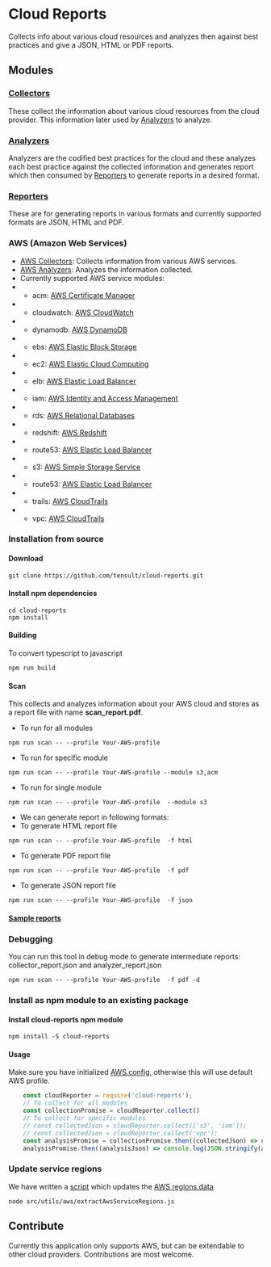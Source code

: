 # Cloud Reports
Collects info about various cloud resources and analyzes then against best practices and give a JSON, HTML or PDF reports.

## Modules
### [Collectors](https://github.com/tensult/cloud-reports/tree/master/src/collectors)
These collect the information about various cloud resources from the cloud provider. This information later used by [Analyzers](https://github.com/tensult/cloud-reports/tree/master/src/analyzers) to analyze.
### [Analyzers](https://github.com/tensult/cloud-reports/tree/master/src/analyzers)
Analyzers are the codified best practices for the cloud and these analyzes each best practice against the collected information and generates report which then consumed by [Reporters](https://github.com/tensult/cloud-reports/tree/master/src/reporters) to generate reports in a desired format.
### [Reporters](https://github.com/tensult/cloud-reports/tree/master/src/reporters)
These are for generating reports in various formats and currently supported formats are JSON, HTML and PDF.
### AWS (Amazon Web Services)
* [AWS Collectors](https://github.com/tensult/cloud-reports/tree/master/src/collectors/aws): Collects information from various AWS services.
* [AWS Analyzers](https://github.com/tensult/cloud-reports/tree/master/src/analyzers/aws): Analyzes the information collected.
* Currently supported AWS service modules:
* * acm: [AWS Certificate Manager](https://github.com/tensult/cloud-reports/tree/master/src/analyzers/aws/acm)
* * cloudwatch: [AWS CloudWatch](https://github.com/tensult/cloud-reports/tree/master/src/analyzers/aws/cloudwatch)
* * dynamodb: [AWS DynamoDB](https://github.com/tensult/cloud-reports/tree/master/src/analyzers/aws/dynamodb)
* * ebs: [AWS Elastic Block Storage](https://github.com/tensult/cloud-reports/tree/master/src/analyzers/aws/ebs)
* * ec2: [AWS Elastic Cloud Computing](https://github.com/tensult/cloud-reports/tree/master/src/analyzers/aws/ec2)
* * elb: [AWS Elastic Load Balancer](https://github.com/tensult/cloud-reports/tree/master/src/analyzers/aws/elb)
* * iam: [AWS Identity and Access Management](https://github.com/tensult/cloud-reports/tree/master/src/analyzers/aws/iam)
* * rds: [AWS Relational Databases](https://github.com/tensult/cloud-reports/tree/master/src/analyzers/aws/rds)
* * redshift: [AWS Redshift](https://github.com/tensult/cloud-reports/tree/master/src/analyzers/aws/redshift)
* * route53: [AWS Elastic Load Balancer](https://github.com/tensult/cloud-reports/tree/master/src/analyzers/aws/elb)
* * s3: [AWS Simple Storage Service](https://github.com/tensult/cloud-reports/tree/master/src/analyzers/aws/s3)
* * route53: [AWS Elastic Load Balancer](https://github.com/tensult/cloud-reports/tree/master/src/analyzers/aws/elb)
* * trails: [AWS CloudTrails](https://github.com/tensult/cloud-reports/tree/master/src/analyzers/aws/trails)
* * vpc: [AWS CloudTrails](https://github.com/tensult/cloud-reports/tree/master/src/analyzers/aws/vpc)

### Installation from source
#### Download

    git clone https://github.com/tensult/cloud-reports.git

#### Install npm dependencies
    cd cloud-reports
    npm install

#### Building
To convert typescript to javascript

    npm run build 
#### Scan
This collects and analyzes information about your AWS cloud and stores as a report file with name **scan_report.pdf**.
* To run for all modules
```
npm run scan -- --profile Your-AWS-profile
```
* To run for specific module
```
npm run scan -- --profile Your-AWS-profile --module s3,acm
```
* To run for single module
```
npm run scan -- --profile Your-AWS-profile  --module s3
```
* We can generate report in following formats: 
* To generate HTML report file
```
npm run scan -- --profile Your-AWS-profile  -f html
```
* To generate PDF report file
```
npm run scan -- --profile Your-AWS-profile  -f pdf
```
* To generate JSON report file
```
npm run scan -- --profile Your-AWS-profile  -f json
```
#### [Sample reports](https://github.com/tensult/cloud-reports/tree/master/sample-reports)

### Debugging
You can run this tool in debug mode to generate intermediate reports: collector_report.json and analyzer_report.json
```
npm run scan -- --profile Your-AWS-profile  -f pdf -d
```
### Install as npm module to an existing package
#### Install cloud-reports npm module
```
npm install -S cloud-reports
```
#### Usage
Make sure you have initialized [AWS.config](https://docs.aws.amazon.com/sdk-for-javascript/v2/developer-guide/global-config-object.html), otherwise this will use default AWS profile.
```js
    const cloudReporter = require('cloud-reports');
    // To collect for all modules
    const collectionPromise = cloudReporter.collect()
    // To collect for specific modules
    // const collectedJson = cloudReporter.collect(['s3', 'iam']);
    // const collectedJson = cloudReporter.collect('vpc');
    const analysisPromise = collectionPromise.then((collectedJson) => cloudReporter.analyze(collectedJson));
    analysisPromise.then((analysisJson) => console.log(JSON.stringify(analysisJson, null, 2)));
```
### Update service regions
We have written a [script](https://github.com/tensult/cloud-reports/blob/master/src/scripts/extractAwsServiceRegions.js) which updates the [AWS regions data](https://github.com/tensult/cloud-reports/blob/master/src/utils/aws/regions_data.ts)
```
node src/utils/aws/extractAwsServiceRegions.js
```
## Contribute
Currently this application only supports AWS, but can be extendable to other cloud providers. Contributions are most welcome.
